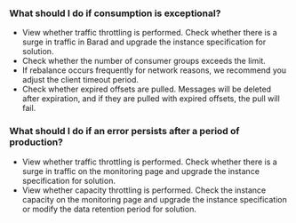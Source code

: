 ### What should I do if consumption is exceptional?
- View whether traffic throttling is performed. Check whether there is a surge in traffic in Barad and upgrade the instance specification for solution.
- Check whether the number of consumer groups exceeds the limit.
- If rebalance occurs frequently for network reasons, we recommend you adjust the client timeout period.
- Check whether expired offsets are pulled. Messages will be deleted after expiration, and if they are pulled with expired offsets, the pull will fail.

### What should I do if an error persists after a period of production?
- View whether traffic throttling is performed. Check whether there is a surge in traffic on the monitoring page and upgrade the instance specification for solution.
- View whether capacity throttling is performed. Check the instance capacity on the monitoring page and upgrade the instance specification or modify the data retention period for solution.
